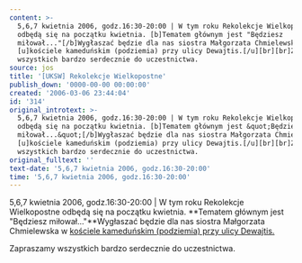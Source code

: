```yaml
---
content: >-
  5,6,7 kwietnia 2006, godz.16:30-20:00 | W tym roku Rekolekcje Wielkopostne
  odbędą się na początku kwietnia. [b]Tematem głównym jest "Będziesz
  miłował..."[/b]Wygłaszać będzie dla nas siostra Małgorzata Chmielewska w
  [u]kościele kameduńskim (podziemia) przy ulicy Dewajtis.[/u][br][br]Zapraszamy
  wszystkich bardzo serdecznie do uczestnictwa.
source: jos
title: '[UKSW] Rekolekcje Wielkopostne'
publish_down: '0000-00-00 00:00:00'
created: '2006-03-06 23:44:04'
id: '314'
original_introtext: >-
  5,6,7 kwietnia 2006, godz.16:30-20:00 | W tym roku Rekolekcje Wielkopostne
  odbędą się na początku kwietnia. [b]Tematem głównym jest &quot;Będziesz
  miłował...&quot;[/b]Wygłaszać będzie dla nas siostra Małgorzata Chmielewska w
  [u]kościele kameduńskim (podziemia) przy ulicy Dewajtis.[/u][br][br]Zapraszamy
  wszystkich bardzo serdecznie do uczestnictwa.
original_fulltext: ''
text-date: '5,6,7 kwietnia 2006, godz.16:30-20:00'
time: '5,6,7 kwietnia 2006, godz.16:30-20:00'
---
```

5,6,7 kwietnia 2006, godz.16:30-20:00 | W tym roku Rekolekcje Wielkopostne odbędą się na początku kwietnia. **Tematem głównym jest "Będziesz miłował..."**Wygłaszać będzie dla nas siostra Małgorzata Chmielewska w <u>kościele kameduńskim (podziemia) przy ulicy Dewajtis.</u>



Zapraszamy wszystkich bardzo serdecznie do uczestnictwa.

<!--{{json:{"created_date":"2006-03-06 23:44:04","publish_down":"0000-00-00 00:00:00","id":"314"}}}-->